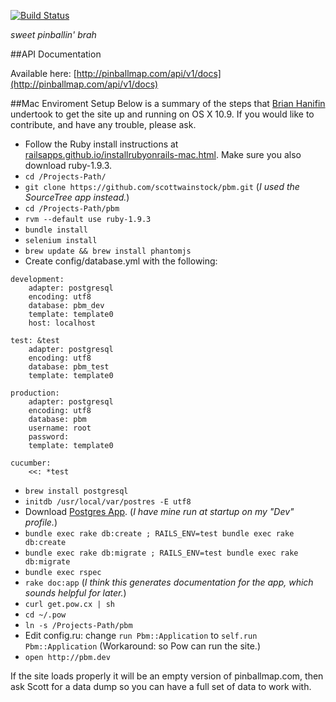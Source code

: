 [![Build Status](https://travis-ci.org/scottwainstock/pbm.svg?branch=master)](https://travis-ci.org/scottwainstock/pbm)

*sweet pinballin' brah*

##API Documentation

Available here: [http://pinballmap.com/api/v1/docs](http://pinballmap.com/api/v1/docs)

##Mac Enviroment Setup
Below is a summary of the steps that [Brian Hanifin](https://github.com/brianhanifin) undertook to get the site up and running on OS X 10.9. If you would like to contribute, and have any trouble, please ask.

* Follow the Ruby install instructions at [railsapps.github.io/installrubyonrails-mac.html](http://railsapps.github.io/installrubyonrails-mac.html). Make sure you also download ruby-1.9.3.
* `cd /Projects-Path/`
* `git clone https://github.com/scottwainstock/pbm.git` (*I used the SourceTree app instead.*)
* `cd /Projects-Path/pbm`
* `rvm --default use ruby-1.9.3`
* `bundle install`
* `selenium install`
* `brew update && brew install phantomjs`
* Create config/database.yml with the following:

```
development:
    adapter: postgresql
    encoding: utf8
    database: pbm_dev
    template: template0
    host: localhost

test: &test
    adapter: postgresql
    encoding: utf8
    database: pbm_test
    template: template0

production:
    adapter: postgresql
    encoding: utf8
    database: pbm
    username: root
    password:
    template: template0

cucumber:
    <<: *test
```

* `brew install postgresql`
* `initdb /usr/local/var/postres -E utf8`
* Download [Postgres App](http://postgresapp.com/). (*I have mine run at startup on my "Dev" profile.*)
* `bundle exec rake db:create ; RAILS_ENV=test bundle exec rake db:create`
* `bundle exec rake db:migrate ; RAILS_ENV=test bundle exec rake db:migrate`
* `bundle exec rspec`
* `rake doc:app`  (*I think this generates documentation for the app, which sounds helpful for later.*)
* `curl get.pow.cx | sh`
* `cd ~/.pow`
* `ln -s /Projects-Path/pbm`
* Edit config.ru: change `run Pbm::Application` to `self.run Pbm::Application` (Workaround: so Pow can run the site.)
* `open http://pbm.dev`

If the site loads properly it will be an empty version of pinballmap.com, then ask Scott for a data dump so you can have a full set of data to work with.
